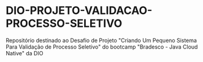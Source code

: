 # DIO-PROJETO-VALIDACAO-PROCESSO-SELETIVO
Repositório destinado ao Desafio de Projeto  "Criando Um Pequeno Sistema Para Validação de Processo Seletivo" do bootcamp "Bradesco - Java Cloud Native" da DIO
